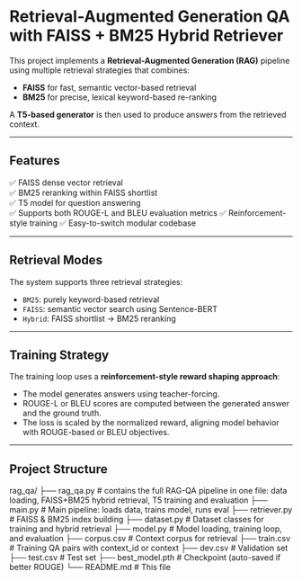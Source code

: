 # Retrieval-Augmented Generation QA with FAISS + BM25 Hybrid Retriever

This project implements a **Retrieval-Augmented Generation (RAG)** pipeline using multiple retrieval strategies that combines:
- **FAISS** for fast, semantic vector-based retrieval
- **BM25** for precise, lexical keyword-based re-ranking

A **T5-based generator** is then used to produce answers from the retrieved context.

---

## Features

✅ FAISS dense vector retrieval  
✅ BM25 reranking within FAISS shortlist  
✅ T5 model for question answering  
✅ Supports both ROUGE-L and BLEU evaluation metrics
✅ Reinforcement-style training 
✅ Easy-to-switch modular codebase

---
## Retrieval Modes

The system supports three retrieval strategies:
- `BM25`: purely keyword-based retrieval
- `FAISS`: semantic vector search using Sentence-BERT
- `Hybrid`: FAISS shortlist → BM25 reranking

---

## Training Strategy

The training loop uses a **reinforcement-style reward shaping approach**:
- The model generates answers using teacher-forcing.
- ROUGE-L or BLEU scores are computed between the generated answer and the ground truth.
- The loss is scaled by the normalized reward, aligning model behavior with ROUGE-based or BLEU objectives.

---

## Project Structure
rag_qa/
├── rag_qa.py # contains the full RAG-QA pipeline in one file: data loading, FAISS+BM25 hybrid retrieval, T5 training and evaluation
├── main.py # Main pipeline: loads data, trains model, runs eval
├── retriever.py # FAISS & BM25 index building
├── dataset.py # Dataset classes for training and hybrid retrieval
├── model.py # Model loading, training loop, and evaluation
├── corpus.csv # Context corpus for retrieval
├── train.csv # Training QA pairs with context_id or context
├── dev.csv # Validation set
├── test.csv # Test set
├── best_model.pth # Checkpoint (auto-saved if better ROUGE)
└── README.md # This file
